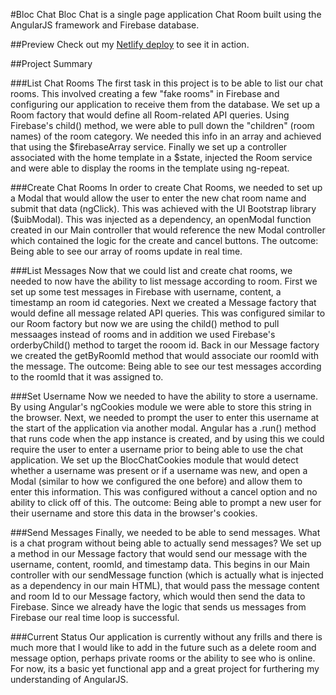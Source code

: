 #Bloc Chat
Bloc Chat is a single page application Chat Room built using the AngularJS framework and Firebase database.

##Preview
Check out my [Netlify deploy](https://bloc-chat-angular-ee639.firebaseapp.com/) to see it in action.

##Project Summary

###List Chat Rooms
The first task in this project is to be able to list our chat rooms. This involved creating a few "fake rooms" in Firebase and configuring our application to receive them from the database. We set up a Room factory that would define all Room-related API queries. Using Firebase's child() method, we were able to pull down the "children" (room names) of the room category. We needed this info in an array and achieved that using the $firebaseArray service. Finally we set up a controller associated with the home template in a $state, injected the Room service and were able to display the rooms in the template using ng-repeat. 


###Create Chat Rooms
In order to create Chat Rooms, we needed to set up a Modal that would allow the user to enter the new chat room name and submit that data (ngClick). This was achieved with the UI Bootstrap library ($uibModal). This was injected as a dependency, an openModal function created in our Main controller that would reference the new Modal controller which contained the logic for the create and cancel buttons. The outcome: Being able to see our array of rooms update in real time.

###List Messages
Now that we could list and create chat rooms, we needed to now have the ability to list message according to room. First we set up some test messages in Firebase with username, content, a timestamp an room id categories. Next we created a Message factory that would define all message related API queries. This was configured similar to our Room factory but now we are using the child() method to pull messaages instead of rooms and in addition we used Firebase's orderbyChild() method to target the rooom id. Back in our Message factory we created the getByRoomId method that would associate our roomId with the message. The outcome: Being able to see our test messages according to the roomId that it was assigned to. 

###Set Username
Now we needed to have the ability to store a username. By using Angular's ngCookies module we were able to store this string in the browser. Next, we needed to prompt the user to enter this username at the start of the application via another modal. Angular has a .run() method that runs code when the app instance is created, and by using this we could require the user to enter a username prior to being able to use the chat application. We set up the BlocChatCookies module that would detect whether a username was present or if a username was new, and open a Modal (similar to how we configured the one before) and allow them to enter this information. This was configured without a cancel option and no ability to click off of this. The outcome: Being able to prompt a new user for their username and store this data in the browser's cookies. 

###Send Messages
Finally, we needed to be able to send messages. What is a chat program without being able to actually send messages? We set up a method in our Message factory that would send our message with the username, content, roomId, and timestamp data. This begins in our Main controller with our sendMessage function (which is actually what is injected as a dependency in our main HTML), that would pass the message content and room Id to our Message factory, which would then send the data to Firebase. Since we already have the logic that sends us messages from Firebase our real time loop is successful. 

###Current Status
Our application is currently without any frills and there is much more that I would like to add in the future such as a delete room and message option, perhaps private rooms or the ability to see who is online. For now, its a basic yet functional app and a great project for furthering my understanding of AngularJS. 

